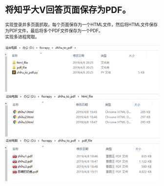 # 将知乎大V回答页面保存为PDF。  
实现登录并多页面抓取，每个页面保存为一个HTML文件，然后将HTML文件保存为PDF文件，最后将多个PDF文件保存为一个PDF。  
实现多进程爬取。  

![image](https://github.com/hfxjd9527/zhihu_to_pdf/blob/master/result.png)
![image](https://github.com/hfxjd9527/zhihu_to_pdf/blob/master/html.png)
![image](https://github.com/hfxjd9527/zhihu_to_pdf/blob/master/pdfresult.png)

